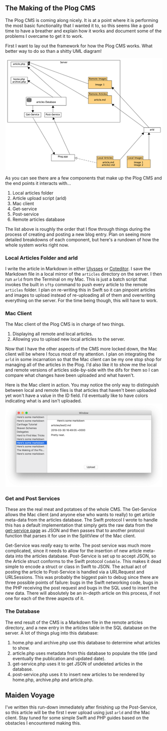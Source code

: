 ## The Making of the Plog CMS
The Plog CMS is coming along nicely. It is at a point where it is performing the most basic functionality that I wanted it to, so this seems like a good time to have a breather and explain how it works and document some of the problems I overcame to get it to work. 

First I want to lay out the framework for how the Plog CMS works. What better way to do so than a shitty UML diagram!

![Shitty UML diagram](images/shit-uml.png)

As you can see there are a few components that make up the Plog CMS and the end points it interacts with...

1. Local articles folder
2. Article upload script (arld)
3. Mac client
4. Get-service
5. Post-service
6. Remote articles database

The list above is roughly the order that I flow through things during the process of creating and posting a new blog entry. Plan on seeing more detailed breakdowns of each component, but here's a rundown of how the whole system works right now.

### Local Articles Folder and arld
I write the article in Markdown in either [Ulysses][ul] or [Coteditor][ct]. I save the Markdown file in a local mirror of the `articles` directory on the server. I then run `arld` from the Terminal on my Mac. This is just a batch script that invokes the built in `sftp` command to push every article to the remote `articles` folder. I plan on re-writing this in Swift so it can pinpoint articles and images to upload instead of re-uploading all of them and overwriting everything on the server. For the time being though, this will have to work.

### Mac Client
The Mac client of the Plog CMS is in charge of two things.

1. Displaying all remote and local articles.
2. Allowing you to upload new local articles to the server.

Now that I have the other aspects of the CMS more locked down, the Mac client will be where I focus most of my attention. I plan on integrating the `arld` in some incarnation so that the Mac client can be my one stop shop for managing all of the articles in the Plog. I'd also like it to show me the local and remote versions of articles side-by-side with the difs for them so I can compare what changes have been uploaded and what haven't. 

Here is the Mac client in action. You may notice the only way to distinguish between local and remote files is that articles that haven't been uploaded yet won't have a value in the ID field. I'd eventually like to have colors indicating what is and isn't uploaded.
![Mac client](images/mac-client.png)

### Get and Post Services
These are the real meat and potatoes of the whole CMS. The Get-Service allows the Mac client (and anyone else who wants to really) to get article meta-data from the articles database. The Swift protocol I wrote to handle this has a default implementation that simply gets the raw data from the [get-service page][gs] as JSON and then passes that to another protocol function that parses it for use in the SplitView of the Mac client. 

Get-Service was _really_ easy to write. The post service was much more complicated, since it needs to allow for the insertion of new article meta-data into the articles database. Post-Service is set up to accept JSON, so the Article struct conforms to the Swift protocol `Codable`. This makes it dead simple to encode a struct or class in Swift to JSON. The actual act of posting the article to Post-Service is handled via a URLRequest and URLSessions. This was probably the biggest pain to debug since there are three possible points of failure: bugs in the Swift networking code, bugs in the PHP receiving the post request and bugs in the SQL used to insert the new data. There will absolutely be an in-depth article on this process, if not one for each of the three aspects of it.

### The Database
The end result of the CMS is a Markdown file in the remote articles directory, and a new entry in the articles table in the SQL database on the server. A lot of things plug into this database:

1. home.php and archive.php use this database to determine what articles to show.
2. article.php uses metadata from this database to populate the title (and eventually the publication and updated date).
3. get-service.php uses it to get JSON of undeleted articles in the database.
4. post-service.php uses it to insert new articles to be rendered by home.php, archive.php and article.php.

## Maiden Voyage
I've written this run-down immediately after finishing up the Post-Service, so this article will be the first I ever upload using just `arld` and the Mac client. Stay tuned for some simple Swift and PHP guides based on the obstacles I encountered making this. 

[ul]: https://ulysses.app
[ct]: https://coteditor.com
[gs]: https://paulmalone.blog/get-service.php